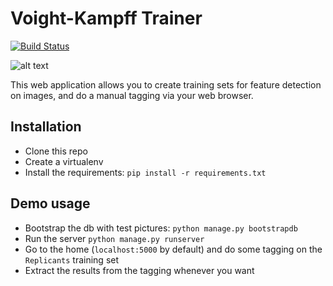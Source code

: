 # Voight-Kampff Trainer

[![Build Status](https://travis-ci.org/pmourlanne/VKTrainer.svg?branch=master)](https://travis-ci.org/pmourlanne/VKTrainer)

![alt text](http://i.imgur.com/R6dTysf.gif "Let me tell you about my mother!")

This web application allows you to create training sets for feature detection on images, and do a manual tagging via your web browser.

## Installation
  - Clone this repo
  - Create a virtualenv
  - Install the requirements: `pip install -r requirements.txt`

## Demo usage
  - Bootstrap the db with test pictures: `python manage.py bootstrapdb`
  - Run the server `python manage.py runserver`
  - Go to the home (`localhost:5000` by default) and do some tagging on the `Replicants` training set
  - Extract the results from the tagging whenever you want
